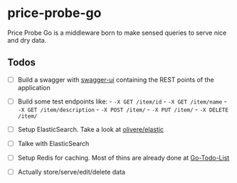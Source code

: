 # price-probe-go
Price Probe Go is a middleware born to make sensed queries to serve nice and dry data.

## Todos
 - [ ] Build a swagger with [swagger-ui](http://swagger.io/swagger-ui/) containing the REST points of the application
 - [ ] Build some test endpoints like: 
        - `-X GET /item/id`
        - `-X GET /item/name`
        - `-X GET /item/description`
        - `-X POST /item/`
        - `-X PUT /item/`
        - `-X DELETE /item/`
 - [ ] Setup ElasticSearch. Take a look at [olivere/elastic](https://github.com/olivere/elastic)
 - [ ] Talke with ElasticSearch
 - [ ] Setup Redis for caching. Most of thins are already done at [Go-Todo-List](https://github.com/AndreaM16/Go-Todo-List)
 - [ ] Actually store/serve/edit/delete data
        
